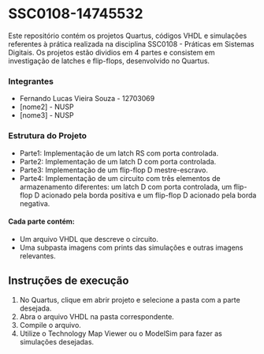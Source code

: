 # SSC0108-14745532

Este repositório contém os projetos Quartus, códigos VHDL e simulações referentes à prática realizada na disciplina SSC0108 - Práticas em Sistemas Digitais. 
Os projetos estão dividios em 4 partes e consistem em investigação de latches e flip-flops, desenvolvido no Quartus.

### Integrantes

- Fernando Lucas Vieira Souza - 12703069
- [nome2] - NUSP
- [nome3] - NUSP

### Estrutura do Projeto
- Parte1: Implementação de um latch RS com porta controlada.
- Parte2: Implementação de um latch D com porta controlada.
- Parte3: Implementação de um flip-flop D mestre-escravo.
- Parte4: Implementação de um circuito com três elementos de armazenamento diferentes: um latch D com porta controlada, um flip-flop D acionado pela borda positiva e um flip-flop D acionado pela borda negativa.

#### Cada parte contém:
- Um arquivo VHDL que descreve o circuito.
- Uma subpasta imagens com prints das simulações e outras imagens relevantes.

## Instruções de execução
1. No Quartus, clique em abrir projeto e selecione a pasta com a parte desejada.
2. Abra o arquivo VHDL na pasta correspondente.
3. Compile o arquivo.
4. Utilize o Technology Map Viewer ou o ModelSim para fazer as simulações desejadas.
